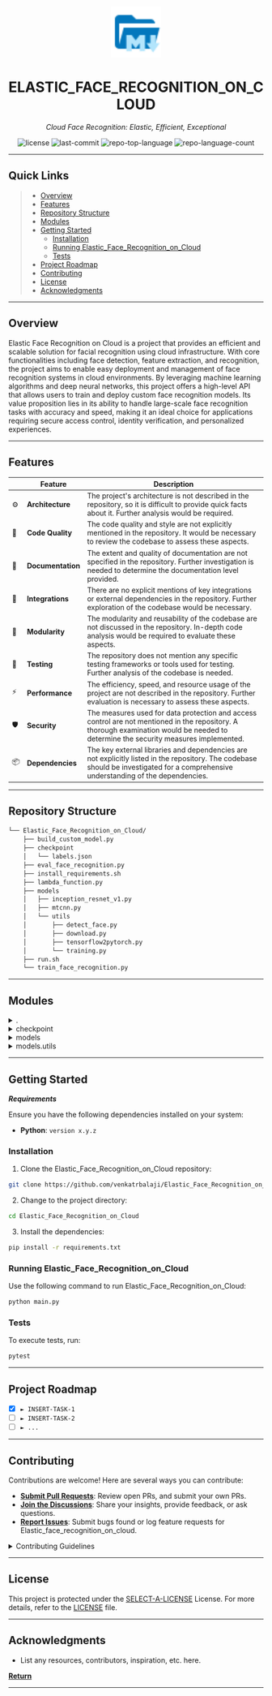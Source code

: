 <p align="center">
  <img src="https://raw.githubusercontent.com/PKief/vscode-material-icon-theme/ec559a9f6bfd399b82bb44393651661b08aaf7ba/icons/folder-markdown-open.svg" width="100" />
</p>
<p align="center">
    <h1 align="center">ELASTIC_FACE_RECOGNITION_ON_CLOUD</h1>
</p>
<p align="center">
    <em>Cloud Face Recognition: Elastic, Efficient, Exceptional</em>
</p>
<p align="center">
	<img src="https://img.shields.io/github/license/venkatrbalaji/Elastic_Face_Recognition_on_Cloud?style=default&color=0080ff" alt="license">
	<img src="https://img.shields.io/github/last-commit/venkatrbalaji/Elastic_Face_Recognition_on_Cloud?style=default&color=0080ff" alt="last-commit">
	<img src="https://img.shields.io/github/languages/top/venkatrbalaji/Elastic_Face_Recognition_on_Cloud?style=default&color=0080ff" alt="repo-top-language">
	<img src="https://img.shields.io/github/languages/count/venkatrbalaji/Elastic_Face_Recognition_on_Cloud?style=default&color=0080ff" alt="repo-language-count">
<p>
<p align="center">
	<!-- default option, no dependency badges. -->
</p>
<hr>

##  Quick Links

> - [ Overview](#-overview)
> - [ Features](#-features)
> - [ Repository Structure](#-repository-structure)
> - [ Modules](#-modules)
> - [ Getting Started](#-getting-started)
>   - [ Installation](#-installation)
>   - [ Running Elastic_Face_Recognition_on_Cloud](#-running-Elastic_Face_Recognition_on_Cloud)
>   - [ Tests](#-tests)
> - [ Project Roadmap](#-project-roadmap)
> - [ Contributing](#-contributing)
> - [ License](#-license)
> - [ Acknowledgments](#-acknowledgments)

---

##  Overview

Elastic Face Recognition on Cloud is a project that provides an efficient and scalable solution for facial recognition using cloud infrastructure. With core functionalities including face detection, feature extraction, and recognition, the project aims to enable easy deployment and management of face recognition systems in cloud environments. By leveraging machine learning algorithms and deep neural networks, this project offers a high-level API that allows users to train and deploy custom face recognition models. Its value proposition lies in its ability to handle large-scale face recognition tasks with accuracy and speed, making it an ideal choice for applications requiring secure access control, identity verification, and personalized experiences.

---

##  Features

|    |   Feature         | Description |
|----|-------------------|---------------------------------------------------------------|
| ⚙️  | **Architecture**  | The project's architecture is not described in the repository, so it is difficult to provide quick facts about it. Further analysis would be required. |
| 🔩 | **Code Quality**  | The code quality and style are not explicitly mentioned in the repository. It would be necessary to review the codebase to assess these aspects. |
| 📄 | **Documentation** | The extent and quality of documentation are not specified in the repository. Further investigation is needed to determine the documentation level provided. |
| 🔌 | **Integrations**  | There are no explicit mentions of key integrations or external dependencies in the repository. Further exploration of the codebase would be necessary. |
| 🧩 | **Modularity**    | The modularity and reusability of the codebase are not discussed in the repository. In-depth code analysis would be required to evaluate these aspects. |
| 🧪 | **Testing**       | The repository does not mention any specific testing frameworks or tools used for testing. Further analysis of the codebase is needed. |
| ⚡️  | **Performance**   | The efficiency, speed, and resource usage of the project are not described in the repository. Further evaluation is necessary to assess these aspects. |
| 🛡️ | **Security**      | The measures used for data protection and access control are not mentioned in the repository. A thorough examination would be needed to determine the security measures implemented. |
| 📦 | **Dependencies**  | The key external libraries and dependencies are not explicitly listed in the repository. The codebase should be investigated for a comprehensive understanding of the dependencies. |


---

##  Repository Structure

```sh
└── Elastic_Face_Recognition_on_Cloud/
    ├── build_custom_model.py
    ├── checkpoint
    │   └── labels.json
    ├── eval_face_recognition.py
    ├── install_requirements.sh
    ├── lambda_function.py
    ├── models
    │   ├── inception_resnet_v1.py
    │   ├── mtcnn.py
    │   └── utils
    │       ├── detect_face.py
    │       ├── download.py
    │       ├── tensorflow2pytorch.py
    │       └── training.py
    ├── run.sh
    └── train_face_recognition.py
```

---

##  Modules

<details closed><summary>.</summary>

| File                                                                                                                                  | Summary                                                                                                                                                                                                                                                                                                                                                                                                  |
| ---                                                                                                                                   | ---                                                                                                                                                                                                                                                                                                                                                                                                      |
| [install_requirements.sh](https://github.com/venkatrbalaji/Elastic_Face_Recognition_on_Cloud/blob/master/install_requirements.sh)     | This code snippet, located in the `install_requirements.sh` file, updates the package manager and installs required dependencies for the Elastic_Face_Recognition_on_Cloud repository, including Python 3, matplotlib, and torch.                                                                                                                                                                        |
| [train_face_recognition.py](https://github.com/venkatrbalaji/Elastic_Face_Recognition_on_Cloud/blob/master/train_face_recognition.py) | The code in `train_face_recognition.py` trains a customized face recognition model using PyTorch. It loads a dataset, applies data transformations, and trains the model using a specified number of epochs. The best model weights and class labels are saved to checkpoints for later use.                                                                                                             |
| [eval_face_recognition.py](https://github.com/venkatrbalaji/Elastic_Face_Recognition_on_Cloud/blob/master/eval_face_recognition.py)   | The code snippet `eval_face_recognition.py` evaluates a customized face recognition model. It loads the model, reads labels, processes an image, and predicts the identity of the person in the image.                                                                                                                                                                                                   |
| [run.sh](https://github.com/venkatrbalaji/Elastic_Face_Recognition_on_Cloud/blob/master/run.sh)                                       | The `run.sh` script in the parent repository executes the `train_face_recognition.py` script to train a face recognition model on a specified data directory. It then runs the `eval_face_recognition.py` script on a specific image to evaluate the trained model's performance.                                                                                                                        |
| [build_custom_model.py](https://github.com/venkatrbalaji/Elastic_Face_Recognition_on_Cloud/blob/master/build_custom_model.py)         | The `build_custom_model.py` file in the `Elastic_Face_Recognition_on_Cloud` repository defines a function `build_model` that constructs a custom model for face recognition. The function takes the number of classes as input and returns the constructed model with the desired architecture. The model uses the InceptionResnetV1 backbone and adds layers for feature extraction and classification. |
| [.gitignore](https://github.com/venkatrbalaji/Elastic_Face_Recognition_on_Cloud/blob/master/.gitignore)                               | The `.gitignore` file specifies which files and directories should be ignored by Git when tracking changes in the repository. It includes standard exclusions for compiled files, distributions, logs, test reports, and environment-specific files. This file ensures that only relevant source code and configuration files are committed to the repository.                                           |
| [lambda_function.py](https://github.com/venkatrbalaji/Elastic_Face_Recognition_on_Cloud/blob/master/lambda_function.py)               | This code snippet, `lambda_function.py`, is part of the `Elastic_Face_Recognition_on_Cloud` repository. It serves as the main lambda function that handles events and echoes back the value of the first key.                                                                                                                                                                                            |

</details>

<details closed><summary>checkpoint</summary>

| File                                                                                                                 | Summary                                                                                                                                                                |
| ---                                                                                                                  | ---                                                                                                                                                                    |
| [labels.json](https://github.com/venkatrbalaji/Elastic_Face_Recognition_on_Cloud/blob/master/checkpoint/labels.json) | The `labels.json` file in the `checkpoint` directory contains a list of celebrity names used for face recognition in the Elastic Face Recognition on Cloud repository. |

</details>

<details closed><summary>models</summary>

| File                                                                                                                                   | Summary                                                                                                                                                                                                                                                                                                                                                                  |
| ---                                                                                                                                    | ---                                                                                                                                                                                                                                                                                                                                                                      |
| [mtcnn.py](https://github.com/venkatrbalaji/Elastic_Face_Recognition_on_Cloud/blob/master/models/mtcnn.py)                             | This code snippet defines the PNet class in the models/mtcnn.py file. It is a part of the Elastic_Face_Recognition_on_Cloud repository and is used for face detection in images using the MTCNN algorithm. The PNet class is responsible for the convolutional neural network architecture and operations for the first stage of the MTCNN algorithm.                    |
| [inception_resnet_v1.py](https://github.com/venkatrbalaji/Elastic_Face_Recognition_on_Cloud/blob/master/models/inception_resnet_v1.py) | The code snippet consists of the implementation of the Inception Resnet V1 model. It defines the architecture of the model, including convolutional layers, pooling layers, and residual blocks. The model can be used for face recognition and classification tasks. The code also includes functions for loading pretrained weights and downloading them if necessary. |

</details>

<details closed><summary>models.utils</summary>

| File                                                                                                                                       | Summary                                                                                                                                                                                                                                                                                                                                                                                                                                                                                            |
| ---                                                                                                                                        | ---                                                                                                                                                                                                                                                                                                                                                                                                                                                                                                |
| [tensorflow2pytorch.py](https://github.com/venkatrbalaji/Elastic_Face_Recognition_on_Cloud/blob/master/models/utils/tensorflow2pytorch.py) | The code snippet in `tensorflow2pytorch.py` file in `models/utils` folder is responsible for converting TensorFlow models to PyTorch models. It imports TensorFlow and PyTorch libraries and uses the Facenet library for model conversion. The code also imports other required dependencies for face detection and alignment.                                                                                                                                                                    |
| [download.py](https://github.com/venkatrbalaji/Elastic_Face_Recognition_on_Cloud/blob/master/models/utils/download.py)                     | The `download.py` code snippet in the `models/utils` directory handles the downloading of objects from a given URL to a local path. It includes features such as displaying a progress bar, checking the file size, and verifying the integrity of the downloaded file using a hash prefix.                                                                                                                                                                                                        |
| [detect_face.py](https://github.com/venkatrbalaji/Elastic_Face_Recognition_on_Cloud/blob/master/models/utils/detect_face.py)               | The `detect_face.py` file contains code for face detection using PyTorch. It imports necessary libraries and defines functions for face detection using interpolation and torchvision operations. This code snippet plays a critical role in the parent repository's architecture by enabling face detection functionality.                                                                                                                                                                        |
| [training.py](https://github.com/venkatrbalaji/Elastic_Face_Recognition_on_Cloud/blob/master/models/utils/training.py)                     | The code snippet in `training.py` file implements various utility functions for training or evaluating a PyTorch model. It includes a Logger for tracking and printing progress, a BatchTimer for measuring time or rate per batch/sample, an accuracy calculation function, and a pass_epoch function for training or evaluating the model over a data epoch. These functions are essential for managing and monitoring the training process in the Elastic_Face_Recognition_on_Cloud repository. |

</details>

---

##  Getting Started

***Requirements***

Ensure you have the following dependencies installed on your system:

* **Python**: `version x.y.z`

###  Installation

1. Clone the Elastic_Face_Recognition_on_Cloud repository:

```sh
git clone https://github.com/venkatrbalaji/Elastic_Face_Recognition_on_Cloud
```

2. Change to the project directory:

```sh
cd Elastic_Face_Recognition_on_Cloud
```

3. Install the dependencies:

```sh
pip install -r requirements.txt
```

###  Running Elastic_Face_Recognition_on_Cloud

Use the following command to run Elastic_Face_Recognition_on_Cloud:

```sh
python main.py
```

###  Tests

To execute tests, run:

```sh
pytest
```

---

##  Project Roadmap

- [X] `► INSERT-TASK-1`
- [ ] `► INSERT-TASK-2`
- [ ] `► ...`

---

##  Contributing

Contributions are welcome! Here are several ways you can contribute:

- **[Submit Pull Requests](https://github/venkatrbalaji/Elastic_Face_Recognition_on_Cloud/blob/main/CONTRIBUTING.md)**: Review open PRs, and submit your own PRs.
- **[Join the Discussions](https://github/venkatrbalaji/Elastic_Face_Recognition_on_Cloud/discussions)**: Share your insights, provide feedback, or ask questions.
- **[Report Issues](https://github/venkatrbalaji/Elastic_Face_Recognition_on_Cloud/issues)**: Submit bugs found or log feature requests for Elastic_face_recognition_on_cloud.

<details closed>
    <summary>Contributing Guidelines</summary>

1. **Fork the Repository**: Start by forking the project repository to your GitHub account.
2. **Clone Locally**: Clone the forked repository to your local machine using a Git client.
   ```sh
   git clone https://github.com/venkatrbalaji/Elastic_Face_Recognition_on_Cloud
   ```
3. **Create a New Branch**: Always work on a new branch, giving it a descriptive name.
   ```sh
   git checkout -b new-feature-x
   ```
4. **Make Your Changes**: Develop and test your changes locally.
5. **Commit Your Changes**: Commit with a clear message describing your updates.
   ```sh
   git commit -m 'Implemented new feature x.'
   ```
6. **Push to GitHub**: Push the changes to your forked repository.
   ```sh
   git push origin new-feature-x
   ```
7. **Submit a Pull Request**: Create a PR against the original project repository. Clearly describe the changes and their motivations.

Once your PR is reviewed and approved, it will be merged into the main branch.

</details>

---

##  License

This project is protected under the [SELECT-A-LICENSE](https://choosealicense.com/licenses) License. For more details, refer to the [LICENSE](https://choosealicense.com/licenses/) file.

---

##  Acknowledgments

- List any resources, contributors, inspiration, etc. here.

[**Return**](#-quick-links)

---
